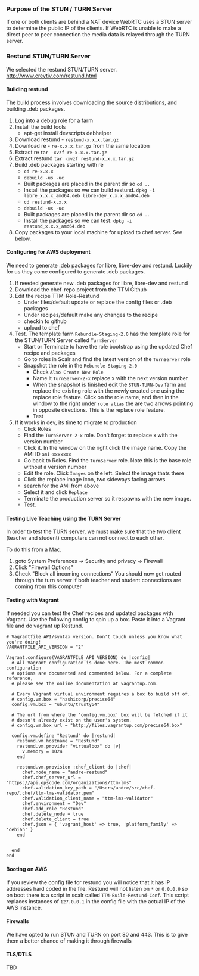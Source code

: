 ### Purpose of the STUN / TURN Server

If one or both clients are behind a NAT device WebRTC uses a STUN server to determine the public IP of the clients.
If WebRTC is unable to make a direct peer to peer connection the media data is relayed through the TURN server.

### Restund STUN/TURN Server

We selected the restund STUN/TURN server. http://www.creytiv.com/restund.html 

#### Building restund

The build process involves downloading the source distributions, and building .deb packages.

1. Log into a debug role for a farm
2. Install the build tools
      - apt-get install devscripts debhelper
3. Download restund - `restund-x.x.x.tar.gz`
4. Download re - `re-x.x.x.tar.gz` from the same location
5. Extract re `tar -xvzf re-x.x.x.tar.gz`
6. Extract restund `tar -xvzf restund-x.x.x.tar.gz`
7. Build .deb packages starting with re
      - `cd re-x.x.x`
      - `debuild -us -uc`
      - Built packages are placed in the parent dir so `cd ..`
      - Install the packages so we can build restund. `dpkg -i libre_x.x.x_amd64.deb libre-dev_x.x.x_amd64.deb`
      - `cd restund-x.x.x`
      - `debuild -us -uc`
      - Built packages are placed in the parent dir so `cd ..`
      - Install the packages so we can test. `dpkg -i restund_x.x.x_amd64.deb`
8. Copy packages to your local machine for upload to chef server. See below. 

#### Configuring for AWS deployment

We need to generate .deb packages for libre, libre-dev and restund. Luckily for us they come configured to generate .deb packages.

1. If needed generate new .deb packages for libre, libre-dev and restund
2. Download the chef-repo project from the TTM Github
3. Edit the recipe TTM-Role-Restund
     - Under files/default update or replace the config files or .deb packages
     - Under recipes/default make any changes to the recipe
     - checkin to github
     - upload to chef
4. Test. The template farm `Rebundle-Staging-2.0` has the template role for the STUN/TURN Server called `TurnServer`
     - Start or Terminate to have the role bootstrap using the updated Chef recipe and packages
     - Go to roles in Scalr and find the latest version of the `TurnServer` role
     - Snapshot the role in the `Rebundle-Staging-2.0`
         - Check `Also Create New Role`
         - Name it `TurnServer-2-x` replace x with the next version number
         - When the snapshot is finished edit the `STUN-TURN-Dev` farm and replace the existing role with the newly created one using the replace role feature. Click on the role name, and then in the window to the right under `role alias` the are two arrows pointing in opposite directions. This is the replace role feature.
         - Test
5. If it works in dev, its time to migrate to production
     - Click Roles
     - Find the `TurnServer-2-x` role. Don't forget to replace x with the version number
     - Click it. In the window on the right click the image name. Copy the AMI ID `ami-xxxxxxx`
     - Go back to Roles. Find the `TurnServer` role. Note this is the base role without a version number
     - Edit the role. Click `Images` on the left. Select the image thats there
     - Click the replace image icon, two sideways facing arrows
     - search for the AMI from above
     - Select it and click `Replace`
     - Terminate the production server so it respawns with the new image.
     - Test.

#### Testing Live Teaching using the TURN Server

In order to test the TURN server, we must make sure that the two client (teacher and student) computers can not connect to each other.

To do this from a Mac.

1. goto System Preferences -> Security and privacy -> Firewall
2. Click "Firewall Options"
3. Check "Block all incoming connections"
 You should now get routed through the turn server if both teacher and student connections are coming from this computer

#### Testing with Vagrant

If needed you can test the Chef recipes and updated packages with Vagrant. Use the following config to spin up a box. Paste it into a Vagrant file and do vagrant up Restund. 

`````
# Vagrantfile API/syntax version. Don't touch unless you know what you're doing!
VAGRANTFILE_API_VERSION = "2"

Vagrant.configure(VAGRANTFILE_API_VERSION) do |config|
  # All Vagrant configuration is done here. The most common configuration
  # options are documented and commented below. For a complete reference,
  # please see the online documentation at vagrantup.com.

  # Every Vagrant virtual environment requires a box to build off of.
  # config.vm.box = "hashicorp/precise64"
  config.vm.box = "ubuntu/trusty64"

  # The url from where the 'config.vm.box' box will be fetched if it
  # doesn't already exist on the user's system.
  # config.vm.box_url = "http://files.vagrantup.com/precise64.box"

  config.vm.define "Restund" do |restund|
    restund.vm.hostname = "Restund"
    restund.vm.provider "virtualbox" do |v|
      v.memory = 1024
    end

    restund.vm.provision :chef_client do |chef|
      chef.node_name = "andre-restund"
      chef.chef_server_url = "https://api.opscode.com/organizations/ttm-lms"
      chef.validation_key_path = "/Users/andre/src/chef-repo/.chef/ttm-lms-validator.pem"
      chef.validation_client_name = "ttm-lms-validator"
      chef.environment = "Dev"
      chef.add_role "Restund"
      chef.delete_node = true
      chef.delete_client = true
      chef.json = { 'vagrant_host' => true, 'platform_family' => 'debian' }
    end


  end
end
`````

#### Booting on AWS

If you review the config file for restund you will notice that it has IP addresses hard coded in the file. Restund will not listen on `*` or `0.0.0.0` so on boot there is a script in scalr called `TTM-Build-Restund-Conf`. This script replaces instances of `127.0.0.1` in the config file with the actual IP of the AWS instance.

#### Firewalls

We have opted to run STUN and TURN on port 80 and 443. This is to give them a better chance of making it through firewalls

#### TLS/DTLS

TBD
